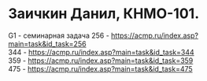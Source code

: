 # Заичкин Данил, КНМО-101.

G1 - семинарная задача
256 - https://acmp.ru/index.asp?main=task&id_task=256  
344 - https://acmp.ru/index.asp?main=task&id_task=344  
359 - https://acmp.ru/index.asp?main=task&id_task=359  
475 - https://acmp.ru/index.asp?main=task&id_task=475
